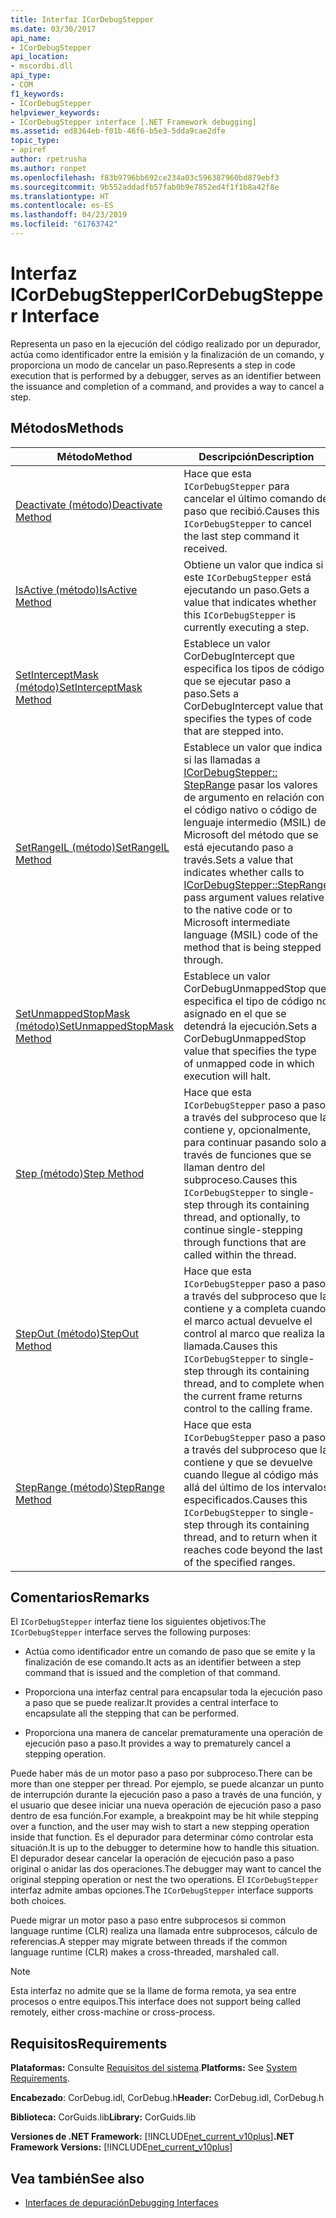 ```yaml
---
title: Interfaz ICorDebugStepper
ms.date: 03/30/2017
api_name:
- ICorDebugStepper
api_location:
- mscordbi.dll
api_type:
- COM
f1_keywords:
- ICorDebugStepper
helpviewer_keywords:
- ICorDebugStepper interface [.NET Framework debugging]
ms.assetid: ed8364eb-f01b-46f6-b5e3-5dda9cae2dfe
topic_type:
- apiref
author: rpetrusha
ms.author: ronpet
ms.openlocfilehash: f83b9796bb692ce234a03c596387960bd879ebf3
ms.sourcegitcommit: 9b552addadfb57fab0b9e7852ed4f1f1b8a42f8e
ms.translationtype: HT
ms.contentlocale: es-ES
ms.lasthandoff: 04/23/2019
ms.locfileid: "61763742"
---
```

# <a name="icordebugstepper-interface"></a><span data-ttu-id="09a77-102">Interfaz ICorDebugStepper</span><span class="sxs-lookup"><span data-stu-id="09a77-102">ICorDebugStepper Interface</span></span>
<span data-ttu-id="09a77-103">Representa un paso en la ejecución del código realizado por un depurador, actúa como identificador entre la emisión y la finalización de un comando, y proporciona un modo de cancelar un paso.</span><span class="sxs-lookup"><span data-stu-id="09a77-103">Represents a step in code execution that is performed by a debugger, serves as an identifier between the issuance and completion of a command, and provides a way to cancel a step.</span></span>  
  
## <a name="methods"></a><span data-ttu-id="09a77-104">Métodos</span><span class="sxs-lookup"><span data-stu-id="09a77-104">Methods</span></span>  
  
|<span data-ttu-id="09a77-105">Método</span><span class="sxs-lookup"><span data-stu-id="09a77-105">Method</span></span>|<span data-ttu-id="09a77-106">Descripción</span><span class="sxs-lookup"><span data-stu-id="09a77-106">Description</span></span>|  
|------------|-----------------|  
|[<span data-ttu-id="09a77-107">Deactivate (método)</span><span class="sxs-lookup"><span data-stu-id="09a77-107">Deactivate Method</span></span>](../../../../docs/framework/unmanaged-api/debugging/icordebugstepper-deactivate-method.md)|<span data-ttu-id="09a77-108">Hace que esta `ICorDebugStepper` para cancelar el último comando de paso que recibió.</span><span class="sxs-lookup"><span data-stu-id="09a77-108">Causes this `ICorDebugStepper` to cancel the last step command it received.</span></span>|  
|[<span data-ttu-id="09a77-109">IsActive (método)</span><span class="sxs-lookup"><span data-stu-id="09a77-109">IsActive Method</span></span>](../../../../docs/framework/unmanaged-api/debugging/icordebugstepper-isactive-method.md)|<span data-ttu-id="09a77-110">Obtiene un valor que indica si este `ICorDebugStepper` está ejecutando un paso.</span><span class="sxs-lookup"><span data-stu-id="09a77-110">Gets a value that indicates whether this `ICorDebugStepper` is currently executing a step.</span></span>|  
|[<span data-ttu-id="09a77-111">SetInterceptMask (método)</span><span class="sxs-lookup"><span data-stu-id="09a77-111">SetInterceptMask Method</span></span>](../../../../docs/framework/unmanaged-api/debugging/icordebugstepper-setinterceptmask-method.md)|<span data-ttu-id="09a77-112">Establece un valor CorDebugIntercept que especifica los tipos de código que se ejecutar paso a paso.</span><span class="sxs-lookup"><span data-stu-id="09a77-112">Sets a CorDebugIntercept value that specifies the types of code that are stepped into.</span></span>|  
|[<span data-ttu-id="09a77-113">SetRangeIL (método)</span><span class="sxs-lookup"><span data-stu-id="09a77-113">SetRangeIL Method</span></span>](../../../../docs/framework/unmanaged-api/debugging/icordebugstepper-setrangeil-method.md)|<span data-ttu-id="09a77-114">Establece un valor que indica si las llamadas a [ICorDebugStepper:: StepRange](../../../../docs/framework/unmanaged-api/debugging/icordebugstepper-steprange-method.md) pasar los valores de argumento en relación con el código nativo o código de lenguaje intermedio (MSIL) de Microsoft del método que se está ejecutando paso a través.</span><span class="sxs-lookup"><span data-stu-id="09a77-114">Sets a value that indicates whether calls to [ICorDebugStepper::StepRange](../../../../docs/framework/unmanaged-api/debugging/icordebugstepper-steprange-method.md) pass argument values relative to the native code or to Microsoft intermediate language (MSIL) code of the method that is being stepped through.</span></span>|  
|[<span data-ttu-id="09a77-115">SetUnmappedStopMask (método)</span><span class="sxs-lookup"><span data-stu-id="09a77-115">SetUnmappedStopMask Method</span></span>](../../../../docs/framework/unmanaged-api/debugging/icordebugstepper-setunmappedstopmask-method.md)|<span data-ttu-id="09a77-116">Establece un valor CorDebugUnmappedStop que especifica el tipo de código no asignado en el que se detendrá la ejecución.</span><span class="sxs-lookup"><span data-stu-id="09a77-116">Sets a CorDebugUnmappedStop value that specifies the type of unmapped code in which execution will halt.</span></span>|  
|[<span data-ttu-id="09a77-117">Step (método)</span><span class="sxs-lookup"><span data-stu-id="09a77-117">Step Method</span></span>](../../../../docs/framework/unmanaged-api/debugging/icordebugstepper-step-method.md)|<span data-ttu-id="09a77-118">Hace que esta `ICorDebugStepper` paso a paso a través del subproceso que la contiene y, opcionalmente, para continuar pasando solo a través de funciones que se llaman dentro del subproceso.</span><span class="sxs-lookup"><span data-stu-id="09a77-118">Causes this `ICorDebugStepper` to single-step through its containing thread, and optionally, to continue single-stepping through functions that are called within the thread.</span></span>|  
|[<span data-ttu-id="09a77-119">StepOut (método)</span><span class="sxs-lookup"><span data-stu-id="09a77-119">StepOut Method</span></span>](../../../../docs/framework/unmanaged-api/debugging/icordebugstepper-stepout-method.md)|<span data-ttu-id="09a77-120">Hace que esta `ICorDebugStepper` paso a paso a través del subproceso que la contiene y a completa cuando el marco actual devuelve el control al marco que realiza la llamada.</span><span class="sxs-lookup"><span data-stu-id="09a77-120">Causes this `ICorDebugStepper` to single-step through its containing thread, and to complete when the current frame returns control to the calling frame.</span></span>|  
|[<span data-ttu-id="09a77-121">StepRange (método)</span><span class="sxs-lookup"><span data-stu-id="09a77-121">StepRange Method</span></span>](../../../../docs/framework/unmanaged-api/debugging/icordebugstepper-steprange-method.md)|<span data-ttu-id="09a77-122">Hace que esta `ICorDebugStepper` paso a paso a través del subproceso que la contiene y que se devuelve cuando llegue al código más allá del último de los intervalos especificados.</span><span class="sxs-lookup"><span data-stu-id="09a77-122">Causes this `ICorDebugStepper` to single-step through its containing thread, and to return when it reaches code beyond the last of the specified ranges.</span></span>|  
  
## <a name="remarks"></a><span data-ttu-id="09a77-123">Comentarios</span><span class="sxs-lookup"><span data-stu-id="09a77-123">Remarks</span></span>  
 <span data-ttu-id="09a77-124">El `ICorDebugStepper` interfaz tiene los siguientes objetivos:</span><span class="sxs-lookup"><span data-stu-id="09a77-124">The `ICorDebugStepper` interface serves the following purposes:</span></span>  
  
- <span data-ttu-id="09a77-125">Actúa como identificador entre un comando de paso que se emite y la finalización de ese comando.</span><span class="sxs-lookup"><span data-stu-id="09a77-125">It acts as an identifier between a step command that is issued and the completion of that command.</span></span>  
  
- <span data-ttu-id="09a77-126">Proporciona una interfaz central para encapsular toda la ejecución paso a paso que se puede realizar.</span><span class="sxs-lookup"><span data-stu-id="09a77-126">It provides a central interface to encapsulate all the stepping that can be performed.</span></span>  
  
- <span data-ttu-id="09a77-127">Proporciona una manera de cancelar prematuramente una operación de ejecución paso a paso.</span><span class="sxs-lookup"><span data-stu-id="09a77-127">It provides a way to prematurely cancel a stepping operation.</span></span>  
  
 <span data-ttu-id="09a77-128">Puede haber más de un motor paso a paso por subproceso.</span><span class="sxs-lookup"><span data-stu-id="09a77-128">There can be more than one stepper per thread.</span></span> <span data-ttu-id="09a77-129">Por ejemplo, se puede alcanzar un punto de interrupción durante la ejecución paso a paso a través de una función, y el usuario que desee iniciar una nueva operación de ejecución paso a paso dentro de esa función.</span><span class="sxs-lookup"><span data-stu-id="09a77-129">For example, a breakpoint may be hit while stepping over a function, and the user may wish to start a new stepping operation inside that function.</span></span> <span data-ttu-id="09a77-130">Es el depurador para determinar cómo controlar esta situación.</span><span class="sxs-lookup"><span data-stu-id="09a77-130">It is up to the debugger to determine how to handle this situation.</span></span> <span data-ttu-id="09a77-131">El depurador desear cancelar la operación de ejecución paso a paso original o anidar las dos operaciones.</span><span class="sxs-lookup"><span data-stu-id="09a77-131">The debugger may want to cancel the original stepping operation or nest the two operations.</span></span> <span data-ttu-id="09a77-132">El `ICorDebugStepper` interfaz admite ambas opciones.</span><span class="sxs-lookup"><span data-stu-id="09a77-132">The `ICorDebugStepper` interface supports both choices.</span></span>  
  
 <span data-ttu-id="09a77-133">Puede migrar un motor paso a paso entre subprocesos si common language runtime (CLR) realiza una llamada entre subprocesos, cálculo de referencias.</span><span class="sxs-lookup"><span data-stu-id="09a77-133">A stepper may migrate between threads if the common language runtime (CLR) makes a cross-threaded, marshaled call.</span></span>  
  
> [!NOTE]
>  <span data-ttu-id="09a77-134">Esta interfaz no admite que se la llame de forma remota, ya sea entre procesos o entre equipos.</span><span class="sxs-lookup"><span data-stu-id="09a77-134">This interface does not support being called remotely, either cross-machine or cross-process.</span></span>  
  
## <a name="requirements"></a><span data-ttu-id="09a77-135">Requisitos</span><span class="sxs-lookup"><span data-stu-id="09a77-135">Requirements</span></span>  
 <span data-ttu-id="09a77-136">**Plataformas:** Consulte [Requisitos del sistema](../../../../docs/framework/get-started/system-requirements.md).</span><span class="sxs-lookup"><span data-stu-id="09a77-136">**Platforms:** See [System Requirements](../../../../docs/framework/get-started/system-requirements.md).</span></span>  
  
 <span data-ttu-id="09a77-137">**Encabezado**: CorDebug.idl, CorDebug.h</span><span class="sxs-lookup"><span data-stu-id="09a77-137">**Header:** CorDebug.idl, CorDebug.h</span></span>  
  
 <span data-ttu-id="09a77-138">**Biblioteca:** CorGuids.lib</span><span class="sxs-lookup"><span data-stu-id="09a77-138">**Library:** CorGuids.lib</span></span>  
  
 <span data-ttu-id="09a77-139">**Versiones de .NET Framework:** [!INCLUDE[net_current_v10plus](../../../../includes/net-current-v10plus-md.md)]</span><span class="sxs-lookup"><span data-stu-id="09a77-139">**.NET Framework Versions:** [!INCLUDE[net_current_v10plus](../../../../includes/net-current-v10plus-md.md)]</span></span>  
  
## <a name="see-also"></a><span data-ttu-id="09a77-140">Vea también</span><span class="sxs-lookup"><span data-stu-id="09a77-140">See also</span></span>

- [<span data-ttu-id="09a77-141">Interfaces de depuración</span><span class="sxs-lookup"><span data-stu-id="09a77-141">Debugging Interfaces</span></span>](../../../../docs/framework/unmanaged-api/debugging/debugging-interfaces.md)
